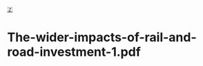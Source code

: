 [🇿](zotero://select/library/items/UA3L9JEG)

# The-wider-impacts-of-rail-and-road-investment-1.pdf

